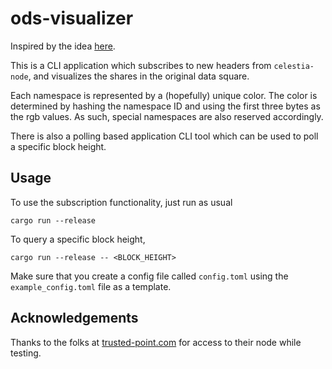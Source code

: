 # ods-visualizer

Inspired by the idea [here](https://hackmd.io/@rootulp/celestia-hackathon-ideas#Original-Data-Square-ODS-visualizer).

This is a CLI application which subscribes to new headers from `celestia-node`, and visualizes the shares in the original data square.

Each namespace is represented by a (hopefully) unique color. The color is determined by hashing the namespace ID and using the first three bytes as the rgb values.
As such, special namespaces are also reserved accordingly.

There is also a polling based application CLI tool which can be used to poll a specific block height.

## Usage

To use the subscription functionality, just run as usual

```
cargo run --release
```

To query a specific block height,

```
cargo run --release -- <BLOCK_HEIGHT>
```

Make sure that you create a config file called `config.toml` using the `example_config.toml` file as a template.

## Acknowledgements

Thanks to the folks at [trusted-point.com](https://trusted-point.com/) for access to their node while testing.
